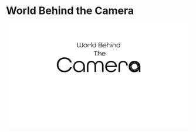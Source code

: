 # World Behind the Camera
![LOGO](https://github.com/basedgrit/World-Behind-the-Camera/blob/main/logo.png?raw=true)
